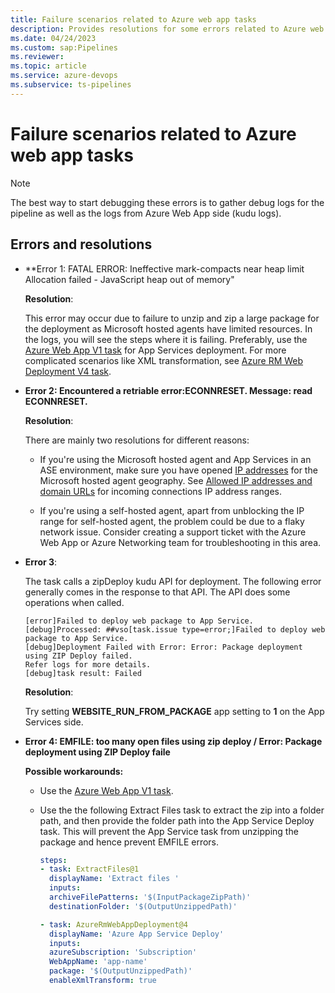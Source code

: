 ```yaml
---
title: Failure scenarios related to Azure web app tasks
description: Provides resolutions for some errors related to Azure web app tasks.
ms.date: 04/24/2023
ms.custom: sap:Pipelines
ms.reviewer: 
ms.topic: article
ms.service: azure-devops
ms.subservice: ts-pipelines
---
```

# Failure scenarios related to Azure web app tasks

> [!NOTE]
> The best way to start debugging these errors is to gather debug logs for the pipeline as well as the logs from Azure Web App side (kudu logs). 

## Errors and resolutions

- **Error 1: FATAL ERROR: Ineffective mark-compacts near heap limit Allocation failed - JavaScript heap out of memory"

  **Resolution**:

  This error may occur due to failure to unzip and zip a large package for the deployment as Microsoft hosted agents have limited resources. In the logs, you will see the steps where it is failing. Preferably, use the [Azure Web App V1 task](https://github.com/microsoft/azure-pipelines-tasks/tree/master/Tasks/AzureWebAppV1) for App Services deployment. For more complicated scenarios like XML transformation, see [Azure RM Web Deployment V4 task](https://github.com/microsoft/azure-pipelines-tasks/tree/master/Tasks/AzureRmWebAppDeploymentV4).

- **Error 2: Encountered a retriable error:ECONNRESET. Message: read ECONNRESET.**

  **Resolution**:

  There are mainly two resolutions for different reasons:

  - If you're using the Microsoft hosted agent and App Services in an ASE environment, make sure you have opened [IP addresses](https://www.microsoft.com/download/details.aspx?id=56519) for the Microsoft hosted agent geography. See [Allowed IP addresses and domain URLs](/azure/devops/organizations/security/allow-list-ip-url) for incoming connections IP address ranges.

  - If you're using a self-hosted agent, apart from unblocking the IP range for self-hosted agent, the problem could be due to a flaky network issue. Consider creating a support ticket with the Azure Web App or Azure Networking team for troubleshooting in this area.

- **Error 3**:

  The task calls a zipDeploy kudu API for deployment. The following error generally comes in the response to that API. The API does some operations when called.

  ```output
  [error]Failed to deploy web package to App Service.
  [debug]Processed: ##vso[task.issue type=error;]Failed to deploy web package to App Service.
  [debug]Deployment Failed with Error: Error: Package deployment using ZIP Deploy failed. 
  Refer logs for more details.
  [debug]task result: Failed
  ```

  **Resolution**:
  
  Try setting **WEBSITE_RUN_FROM_PACKAGE** app setting to **1** on the App Services side.

- **Error 4: EMFILE: too many open files using zip deploy / Error: Package deployment using ZIP Deploy faile**
  
  **Possible workarounds:**

  - Use the [Azure Web App V1 task](https://github.com/microsoft/azure-pipelines-tasks/tree/master/Tasks/AzureWebAppV1).

  - Use the the following Extract Files task to extract the zip into a folder path, and then provide the folder path into the App Service Deploy task. This will prevent the App Service task from unzipping the package and hence prevent EMFILE errors.

    ```yml
    steps:
    - task: ExtractFiles@1
      displayName: 'Extract files '
      inputs:
      archiveFilePatterns: '$(InputPackageZipPath)'
      destinationFolder: '$(OutputUnzippedPath)'

    - task: AzureRmWebAppDeployment@4
      displayName: 'Azure App Service Deploy'
      inputs:
      azureSubscription: 'Subscription'
      WebAppName: 'app-name'
      package: '$(OutputUnzippedPath)'
      enableXmlTransform: true
    ```
